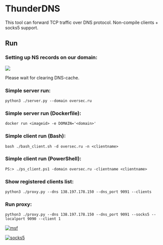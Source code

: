 # ThunderDNS
This tool can forward TCP traffic over DNS protocol. Non-compile clients + socks5 support.

## Run

### Setting up NS records on our domain:

![](https://habrastorage.org/webt/_q/p4/er/_qp4erwn54g5nqqxmlnnquv1itk.png)

Please wait for clearing DNS-cache.

### Simple server run:
`python3 ./server.py --domain oversec.ru`

### Simple server run (Dockerfile):
`docker run <imageid> -e DOMAIN='<domain>'`

### Simple client run (Bash):
`bash ./bash_client.sh -d oversec.ru -n <clientname>`

### Simple client run (PowerShell):
`PS:> ./ps_client.ps1 -domain oversec.ru -clientname <clientname>`

### Show registered clients list:
`python3 ./proxy.py --dns 138.197.178.150 --dns_port 9091 --clients`

### Run proxy:
`python3 ./proxy.py --dns 138.197.178.150 --dns_port 9091 --socks5 --localport 9090 --client 1`

[![msf](http://img.youtube.com/vi/N6Nm9mWFI6w/0.jpg)](https://www.youtube.com/watch?v=N6Nm9mWFI6w)

[![socks5](http://img.youtube.com/vi/xSM-Dl1uo1k/0.jpg)](https://www.youtube.com/watch?v=xSM-Dl1uo1k)

